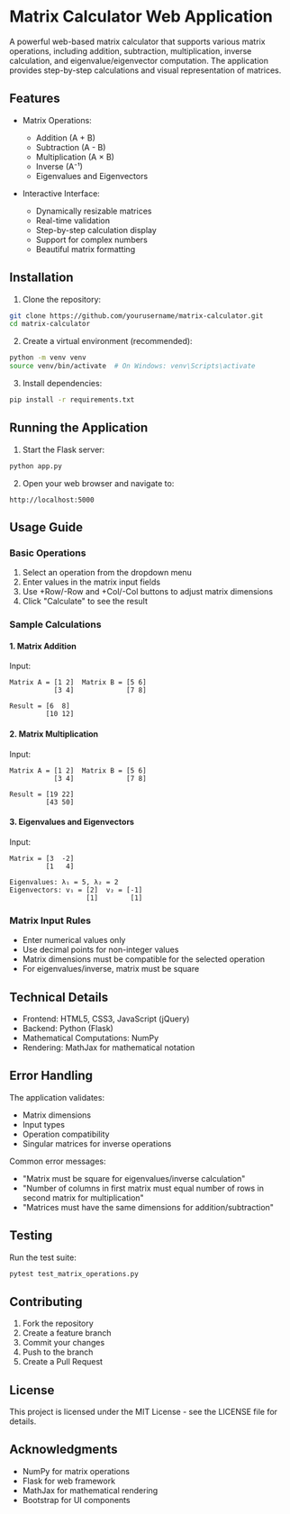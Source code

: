 
# Matrix Calculator Web Application

A powerful web-based matrix calculator that supports various matrix operations, including addition, subtraction, multiplication, inverse calculation, and eigenvalue/eigenvector computation. The application provides step-by-step calculations and visual representation of matrices.

## Features

- Matrix Operations:
  - Addition (A + B)
  - Subtraction (A - B)
  - Multiplication (A × B)
  - Inverse (A⁻¹)
  - Eigenvalues and Eigenvectors

- Interactive Interface:
  - Dynamically resizable matrices
  - Real-time validation
  - Step-by-step calculation display
  - Support for complex numbers
  - Beautiful matrix formatting

## Installation

1. Clone the repository:

```bash
git clone https://github.com/yourusername/matrix-calculator.git
cd matrix-calculator
```

2. Create a virtual environment (recommended):

```bash
python -m venv venv
source venv/bin/activate  # On Windows: venv\Scripts\activate
```

3. Install dependencies:

```bash
pip install -r requirements.txt
```

## Running the Application

1. Start the Flask server:

```bash
python app.py
```

2. Open your web browser and navigate to:

```
http://localhost:5000
```

## Usage Guide

### Basic Operations

1. Select an operation from the dropdown menu
2. Enter values in the matrix input fields
3. Use +Row/-Row and +Col/-Col buttons to adjust matrix dimensions
4. Click "Calculate" to see the result

### Sample Calculations

#### 1. Matrix Addition

Input:

```
Matrix A = [1 2]  Matrix B = [5 6]
           [3 4]             [7 8]

Result = [6  8]
         [10 12]
```

#### 2. Matrix Multiplication

Input:

```
Matrix A = [1 2]  Matrix B = [5 6]
           [3 4]             [7 8]

Result = [19 22]
         [43 50]
```

#### 3. Eigenvalues and Eigenvectors

Input:

```
Matrix = [3  -2]
         [1   4]

Eigenvalues: λ₁ = 5, λ₂ = 2
Eigenvectors: v₁ = [2]  v₂ = [-1]
                   [1]        [1]
```

### Matrix Input Rules

- Enter numerical values only
- Use decimal points for non-integer values
- Matrix dimensions must be compatible for the selected operation
- For eigenvalues/inverse, matrix must be square

## Technical Details

- Frontend: HTML5, CSS3, JavaScript (jQuery)
- Backend: Python (Flask)
- Mathematical Computations: NumPy
- Rendering: MathJax for mathematical notation

## Error Handling

The application validates:

- Matrix dimensions
- Input types
- Operation compatibility
- Singular matrices for inverse operations

Common error messages:

- "Matrix must be square for eigenvalues/inverse calculation"
- "Number of columns in first matrix must equal number of rows in second matrix for multiplication"
- "Matrices must have the same dimensions for addition/subtraction"

## Testing

Run the test suite:

```bash
pytest test_matrix_operations.py
```

## Contributing

1. Fork the repository
2. Create a feature branch
3. Commit your changes
4. Push to the branch
5. Create a Pull Request

## License

This project is licensed under the MIT License - see the LICENSE file for details.

## Acknowledgments

- NumPy for matrix operations
- Flask for web framework
- MathJax for mathematical rendering
- Bootstrap for UI components
